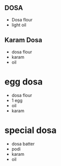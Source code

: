 DOSA
---
* Dosa flour
* light oil

Karam Dosa
---
* dosa flour
* karam
* oil

# egg dosa
* dosa flour
* 1 egg
* oil
* karam

# special dosa
* dosa batter
* podi
* karam
* oil
